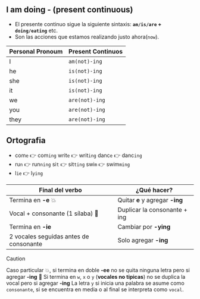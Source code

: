 ## I am doing - (present continuous)
- El presente continuo sigue la siguiente sintaxis: **`am/is/are` + `doing/eating`** etc.
- Son las acciones que estamos realizando justo ahora(`now`).

| Personal Pronoum | Present Continuos | 
| ---------------- | ----------------- |
| I | `am(not)-ing` |
| he | `is(not)-ing` |
| she | `is(not)-ing` |
| it | `is(not)-ing` | 
| we | `are(not)-ing` |
| you | `are(not)-ing` |
| they | `are(not)-ing` |

## Ortografia
* com`e` 👉 com`ing`   writ`e` 👉 writ`ing`   danc`e` 👉 danc`ing`
* ru`n` 👉 run`ning`   si`t` 👉 sit`ting`   swi`m` 👉 swim`ming`
* l`ie` 👉 l`ying`

| Final del verbo                        | ¿Qué hacer?                     |
| -------------------------------------- | ------------------------------- |
| Termina en **-e** 💥                   | Quitar **e** y agregar **-ing** |
| Vocal + consonante (1 sílaba) 🧨       | Duplicar la consonante + ing    |
| Termina en **-ie**                     | Cambiar por **-ying**           |
| 2 vocales seguidas antes de consonante | Solo agregar **-ing**           |

> [!CAUTION]
> Caso particular 💥, si termina en doble **-ee** no se quita ninguna letra pero si agregar **-ing**
> 🧨 Si termina en `w`, `x` o `y` (**vocales no tipicas**) no se duplica la vocal pero si agregar **-ing**
> La letra `y` si inicia una palabra se asume como `consonante`, si se encuentra en media o al final se interpreta como `vocal`.